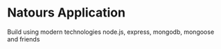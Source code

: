 # Natours Application

Build using modern technologies node.js, express, mongodb, mongoose and friends
